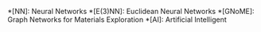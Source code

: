 *[NN]: Neural Networks
*[E(3)NN]: Euclidean Neural Networks
*[GNoME]: Graph Networks for Materials Exploration
*[AI]: Artificial Intelligent
